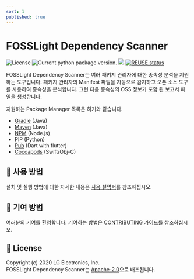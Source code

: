 ```yaml
---
sort: 1
published: true
---
```

# FOSSLight Dependency Scanner

<img src="https://img.shields.io/pypi/l/fosslight_dependency" alt="License" /> <img src="https://img.shields.io/pypi/v/fosslight_dependency" alt="Current python package version." /> <img src="https://img.shields.io/pypi/pyversions/fosslight_dependency" /> [![REUSE status](https://api.reuse.software/badge/github.com/fosslight/fosslight_dependency_scanner)](https://api.reuse.software/info/github.com/fosslight/fosslight_dependency_scanner)
    
FOSSLight Dependency Scanner는 여러 패키지 관리자에 대한 종속성 분석을 지원하는 도구입니다. 패키지 관리자의 Manifest 파일을 자동으로 감지하고 오픈 소스 도구를 사용하여 종속성을 분석합니다. 그런 다음 종속성의 OSS 정보가 포함 된 보고서 파일을 생성합니다. 

지원하는 Package Manager 목록은 하기와 같습니다.
- [Gradle](https://gradle.org/) (Java)
- [Maven](http://maven.apache.org/) (Java)
- [NPM](https://www.npmjs.com/) (Node.js)
- [PIP](https://pip.pypa.io/) (Python)
- [Pub](https://pub.dev/) (Dart with flutter)
- [Cocoapods](https://cocoapods.org/) (Swift/Obj-C)

## 📖 사용 방법
설치 및 실행 방법에 대한 자세한 내용은 [사용 설명서](1_userguide.md)를 참조하십시오.

## 👏 기여 방법
여러분의 기여를 환영합니다.
기여하는 방법은 [CONTRIBUTING 가이드](../../learn/2_contribution.md)를 참조하십시오.

## 📄 License
Copyright (c) 2020 LG Electronics, Inc.    
FOSSLight Dependency Scanner는 [Apache-2.0][apache]으로 배포됩니다.

[apache]: https://github.com/fosslight/fosslight_dependency_scanner/blob/main/LICENSE